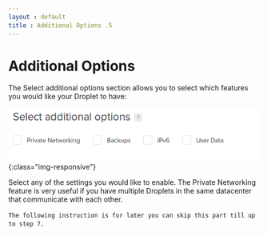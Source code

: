 ```yaml
---
layout : default
title : Additional Options .5
---
```


# Additional Options

The Select additional options section allows you to select which features you would like your Droplet to have:


![image-title-here](/img/posts_Schematics/additionalOpt.png){:class="img-responsive"}


Select any of the settings you would like to enable. The Private Networking feature is very useful if you have multiple Droplets in the same datacenter that communicate with each other.

`The following instruction is for later you can skip this part till up to step 7.`
